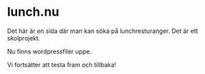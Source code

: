 # lunch.nu
Det här är en sida där man kan söka på lunchresturanger. Det är ett skolprojekt.

Nu finns wordpressfiler uppe. 

Vi fortsätter att testa fram och tillbaka!
